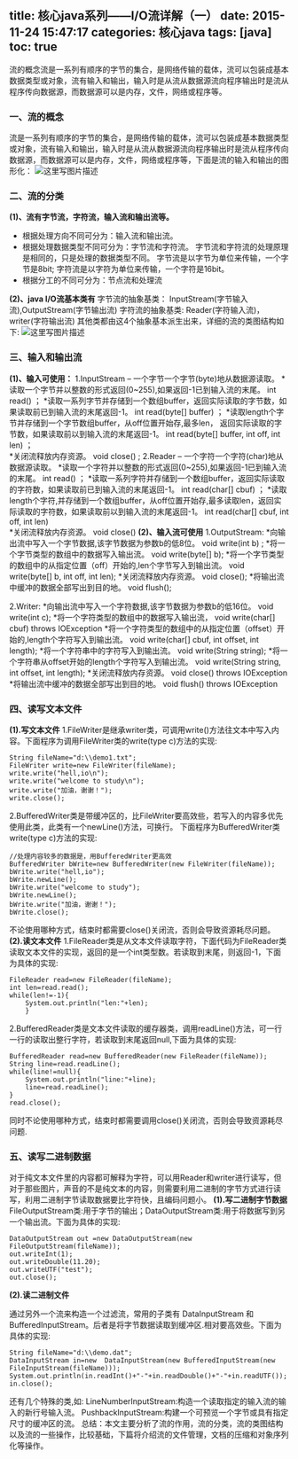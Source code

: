 title:  核心java系列——I/O流详解（一）
date: 2015-11-24 15:47:17
categories: 核心java
tags: [java]
toc: true
---
流的概念流是一系列有顺序的字节的集合，是网络传输的载体，流可以包装成基本数据类型或对象，流有输入和输出，输入时是从流从数据源流向程序输出时是流从程序传向数据源，而数据源可以是内存，文件，网络或程序等。
<!--more-->
### 一、流的概念
流是一系列有顺序的字节的集合，是网络传输的载体，流可以包装成基本数据类型或对象，流有输入和输出，输入时是从流从数据源流向程序输出时是流从程序传向数据源，而数据源可以是内存，文件，网络或程序等，下面是流的输入和输出的图形化：
![这里写图片描述](http://img.blog.csdn.net/20151126200300792)

###  二、流的分类
**(1)、流有字节流，字符流，输入流和输出流等。**

 - 根据处理方向不同可分为：输入流和输出流。
 - 根据处理数据类型不同可分为：字节流和字符流。
字节流和字符流的处理原理是相同的，只是处理的数据类型不同。
字节流是以字节为单位来传输，一个字节是8bit;
字符流是以字符为单位来传输，一个字符是16bit。
 - 根据分工的不同可分为：节点流和处理流

**(2)、java I/O流基本类有**
字节流的抽象基类：
InputStream(字节输入流),OutputStream(字节输出流)
字符流的抽象基类:
Reader(字符输入流)，writer(字符输出流)
其他类都由这4个抽象基本派生出来，详细的流的类图结构如下:
![这里写图片描述](http://img.blog.csdn.net/20151126200445656)



### 三、输入和输出流
**(1)、输入可使用：**
1.InputStream – 一个字节一个字节(byte)地从数据源读取。
*读取一个字节并以整数的形式返回(0~255),如果返回-1已到输入流的末尾。
int read() ；
*读取一系列字节并存储到一个数组buffer，返回实际读取的字节数，如果读取前已到输入流的末尾返回-1。
int read(byte[] buffer) ；
*读取length个字节并存储到一个字节数组buffer，从off位置开始存,最多len， 返回实际读取的字节数，如果读取前以到输入流的末尾返回-1。
int read(byte[] buffer, int off, int len)  ；                  
*关闭流释放内存资源。
void close() ;
2.Reader – 一个字符一个字符(char)地从数据源读取。
*读取一个字符并以整数的形式返回(0~255),如果返回-1已到输入流的末尾。
int read() ；
*读取一系列字符并存储到一个数组buffer，返回实际读取的字符数，如果读取前已到输入流的末尾返回-1。
int read(char[] cbuf) ；
*读取length个字符,并存储到一个数组buffer，从off位置开始存,最多读取len，返回实际读取的字符数，如果读取前以到输入流的末尾返回-1。
int read(char[] cbuf, int off, int len)                  
*关闭流释放内存资源。
void close() 
**(2)、输入流可使用**
1.OutputStream:
*向输出流中写入一个字节数据,该字节数据为参数b的低8位。
void write(int b) ;
*将一个字节类型的数组中的数据写入输出流。
void write(byte[] b);
*将一个字节类型的数组中的从指定位置（off）开始的,len个字节写入到输出流。
void write(byte[] b, int off, int len);
*关闭流释放内存资源。
void close();
*将输出流中缓冲的数据全部写出到目的地。
void flush();

2.Writer:
*向输出流中写入一个字符数据,该字节数据为参数b的低16位。
void write(int c);
*将一个字符类型的数组中的数据写入输出流，
void write(char[] cbuf) throws IOException
*将一个字符类型的数组中的从指定位置（offset）开始的,length个字符写入到输出流。
void write(char[] cbuf, int offset, int length);
*将一个字符串中的字符写入到输出流。
void write(String string);
*将一个字符串从offset开始的length个字符写入到输出流。
void write(String string, int offset, int length);
*关闭流释放内存资源。
void close() throws IOException 
*将输出流中缓冲的数据全部写出到目的地。
void flush() throws IOException

### 四、读写文本文件
**(1).写文本文件**
1.FileWriter是继承writer类，可调用write()方法往文本中写入内容。下面程序为调用FileWriter类的write(type c)方法的实现:

```
String fileName="d:\\demo1.txt";
FileWriter write=new FileWriter(fileName);
write.write("hell,io\n");
write.write("welcome to study\n");
write.write("加油，谢谢！");
write.close();
```

2.BufferedWriter类是带缓冲区的，比FileWriter要高效些，若写入的内容多优先使用此类，此类有一个newLine()方法，可换行。
下面程序为BufferedWriter类write(type c)方法的实现:

```
//处理内容较多的数据是，用BufferedWriter更高效
BufferedWriter bWrite=new BufferedWriter(new FileWriter(fileName));
bWrite.write("hell,io");
bWrite.newLine();
bWrite.write("welcome to study");
bWrite.newLine();
bWrite.write("加油，谢谢！");
bWrite.close();
```

不论使用哪种方式，结束时都需要close()关闭流，否则会导致资源耗尽问题。
**(2).读文本文件**
1.FileReader类是从文本文件读取字符，下面代码为FileReader类读取文本文件的实现，返回的是一个int类型数。若读取到末尾，则返回-1，下面为具体的实现:

```
FileReader read=new FileReader(fileName);
int len=read.read();
while(len!=-1){
	System.out.println("len:"+len);
	}
```

2.BufferedReader类是文本文件读取的缓存器类，调用readLine()方法，可一行一行的读取出整行字符，若读取到末尾返回null,下面为具体的实现:

```
BufferedReader read=new BufferedReader(new FileReader(fileName));
String line=read.readLine();
while(line!=null){
	System.out.println("line:"+line);
	line=read.readLine();
}
read.close();
```

同时不论使用哪种方式，结束时都需要调用close()关闭流，否则会导致资源耗尽问题.

### 五、读写二进制数据
对于纯文本文件里的内容都可解释为字符，可以用Reader和writer进行读写，但对于那些图片，声音的不是纯文本的内容，则需要利用二进制的字节方式进行读写，利用二进制字节读取数据要比字符快，且编码问题小。
**(1).写二进制字节数据**
FileOutputStream类:用于字节的输出；DataOutputStream类:用于将数据写到另一个输出流。下面为具体的实现:

```
DataOutputStream out =new DataOutputStream(new FileOutputStream(fileName));
out.writeInt(1);
out.writeDouble(11.20);
out.writeUTF("test");
out.close();
```

**(2).读二进制文件**

通过另外一个流来构造一个过滤流，常用的子类有
DataInputStream 和 BufferedInputStream。后者是将字节数据读取到缓冲区.相对要高效些。下面为具体的实现:

```
String fileName="d:\\demo.dat";
DataInputStream in=new	DataInputStream(new BufferedInputStream(new FileInputStream(fileName)));
System.out.println(in.readInt()+"-"+in.readDouble()+"-"+in.readUTF());
in.close();
```

还有几个特殊的类,如:
LineNumberInputStream:构造一个读取指定的输入流的输入​​的新行号输入流。
PushbackInputStream:构建一个可预览一个字节或具有指定尺寸的缓冲区的流。
总结：本文主要分析了流的作用，流的分类，流的类图结构以及流的一些操作，比较基础，下篇将介绍流的文件管理，文档的压缩和对象序列化等操作。